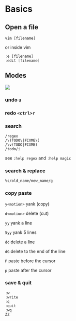 Basics
=====

Open a file
-
    vim [filename]

or inside vim

    :e [filename]
    :edit [filename]

Modes
-

[![](../../../raw/master/basics/modes.png)](http://blog.interlinked.org/tutorials/vim_tutorial.html)

### undo `u`

### redo `<ctrl>r`

### search
    /regex
    /\(TODO\|FIXME\)
    /\v(TODO|FIXME)
    /todo/i

see `:help regex` and `:help magic`

### search & replace
    %s/old_name/new_name/g

### copy paste
`y<motion>` yank (copy)

`d<motion>` delete (cut)

`yy` yank a line

`5yy` yank 5 lines

`dd` delete a line

`dG` delete to the end of the line

`P` paste before the cursor

`p` paste after the cursor

### save & quit
    :w
    :write
    :q
    :quit
    :wq
    ZZ

